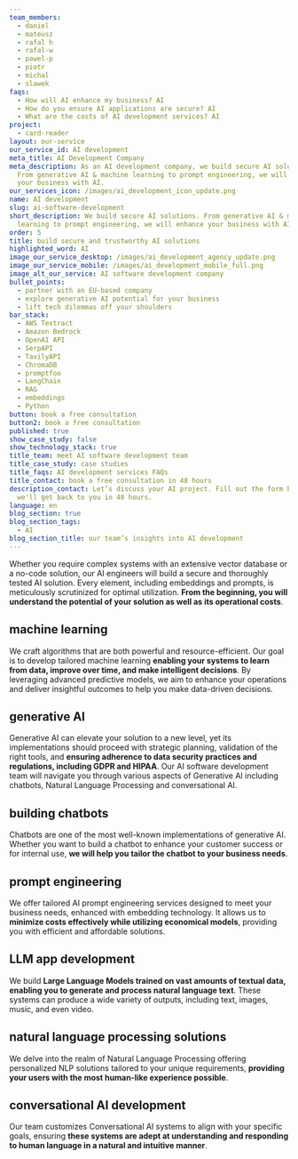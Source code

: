 ```yaml
---
team_members:
  - daniel
  - mateusz
  - rafal h
  - rafal-w
  - pawel-p
  - piotr
  - michal
  - slawek
faqs:
  - How will AI enhance my business? AI
  - How do you ensure AI applications are secure? AI
  - What are the costs of AI development services? AI
project:
  - card-reader
layout: our-service
our_service_id: AI development
meta_title: AI Development Company
meta_description: As an AI development company, we build secure AI solutions.
  From generative AI & machine learning to prompt engineering, we will enhance
  your business with AI.
our_services_icon: /images/ai_development_icon_update.png
name: AI development
slug: ai-software-development
short_description: We build secure AI solutions. From generative AI & machine
  learning to prompt engineering, we will enhance your business with AI.
order: 5
title: build secure and trustworthy AI solutions
highlighted_word: AI
image_our_service_desktop: /images/ai_development_agency_update.png
image_our_service_mobile: /images/ai_development_mobile_full.png
image_alt_our_service: AI software development company
bullet_points:
  - partner with an EU-based company
  - explore generative AI potential for your business
  - lift tech dilemmas off your shoulders
bar_stack:
  - AWS Textract
  - Amazon Bedrock
  - OpenAI API
  - SerpAPI
  - TavilyAPI
  - ChromaDB
  - promptfoo
  - LangChain
  - RAG
  - embeddings
  - Python
button: book a free consultation
button2: book a free consultation
published: true
show_case_study: false
show_technology_stack: true
title_team: meet AI software development team
title_case_study: case studies
title_faqs: AI development services FAQs
title_contact: book a free consultation in 48 hours
description_contact: Let’s discuss your AI project. Fill out the form below and
  we'll get back to you in 48 hours.
language: en
blog_section: true
blog_section_tags:
  - AI
blog_section_title: our team’s insights into AI development
---
```

Whether you require complex systems with an extensive vector database or a no-code solution, our AI engineers will build a secure and thoroughly tested AI solution. Every element, including embeddings and prompts, is meticulously scrutinized for optimal utilization. **From the beginning, you will understand the potential of your solution as well as its operational costs**.

## machine learning

We craft algorithms that are both powerful and resource-efficient. Our goal is to develop tailored machine learning **enabling your systems to learn from data, improve over time, and make intelligent decisions**. By leveraging advanced predictive models, we aim to enhance your operations and deliver insightful outcomes to help you make data-driven decisions.

## generative AI

Generative AI can elevate your solution to a new level, yet its implementations should proceed with strategic planning, validation of the right tools, and **ensuring adherence to data security practices and regulations, including GDPR and HIPAA**. Our AI software development team will navigate you through various aspects of Generative AI including chatbots, Natural Language Processing and conversational AI.

## building chatbots

Chatbots are one of the most well-known implementations of generative AI. Whether you want to build a chatbot to enhance your customer success or for internal use, **we will help you tailor the chatbot to your business needs**.

## prompt engineering

We offer tailored AI prompt engineering services designed to meet your business needs, enhanced with embedding technology. It allows us to **minimize costs effectively while utilizing economical models**, providing you with efficient and affordable solutions.

## LLM app development

We build **Large Language Models trained on vast amounts of textual data, enabling you to generate and process natural language text**. These systems can produce a wide variety of outputs, including text, images, music, and even video.

## natural language processing solutions

We delve into the realm of Natural Language Processing offering personalized NLP solutions tailored to your unique requirements, **providing your users with the most human-like experience possible**.

## conversational AI development

Our team customizes Conversational AI systems to align with your specific goals, ensuring **these systems are adept at understanding and responding to human language in a natural and intuitive manner**.